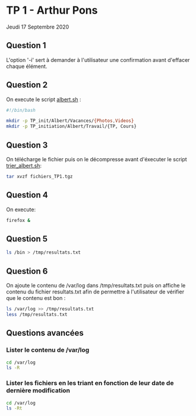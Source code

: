 # TP 1 - Arthur Pons
Jeudi 17 Septembre 2020

## Question 1
L'option '-i' sert à demander à l'utilisateur une confirmation avant d'effacer chaque élément.

## Question 2
On execute le script [albert.sh](https://github.com/unguest/dut_rt/blob/master/RTAM1105/albert.sh) : 

```bash
#!/bin/bash

mkdir -p TP_init/Albert/Vacances/{Photos,Videos}
mkdir -p TP_initiation/Albert/Travail/{TP, Cours}
```
## Question 3
On télécharge le fichier puis on le décompresse avant d'éxecuter le script [trier_albert.sh](https://github.com/unguest/dut_rt/blob/master/RTAM1105/trier_albert.sh): 

```bash
tar xvzf fichiers_TP1.tgz
```
## Question 4
On execute:

```bash
firefox &
```

## Question 5

 ```bash
 ls /bin > /tmp/resultats.txt
 ```
 
 ## Question 6
 On ajoute le contenu de /var/log dans /tmp/resultats.txt puis on affiche le contenu du fichier resultats.txt afin de permettre à l'utilisateur de vérifier que le contenu est bon :
 
 ```bash
 ls /var/log >> /tmp/resultats.txt
 less /tmp/resultats.txt
 ```
## Questions avancées

### Lister le contenu de /var/log

```bash
cd /var/log
ls -R
```

### Lister les fichiers en les triant en fonction de leur date de dernière modification

```bash
cd /var/log
ls -Rt
```

